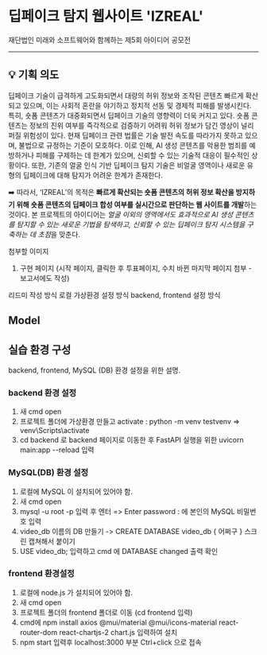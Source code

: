 # 딥페이크 탐지 웹사이트 'IZREAL'

재단법인 미래와 소프트웨어와 함께하는 제5회 아이디어 공모전

---

## **💡 기획 의도**
딥페이크 기술이 급격하게 고도화되면서 대량의 허위 정보와 조작된 콘텐츠 빠르게 확산되고 있으며, 이는 사회적 혼란을 야기하고 정치적 선동 및 경제적 피해를 발생시킨다. 특히, 숏폼 콘텐츠가 대중화되면서 딥페이크 기술의 영향력이 더욱 커지고 있다. 숏폼 콘텐츠는 정보의 진위 여부를 즉각적으로 검증하기 어려워 허위 정보가 담긴 영상이 널리 퍼질 위험성이 있다. 현재 딥페이크 관련 법률은 기술 발전 속도를 따라가지 못하고 있으며, 불법으로 규정하는 기준이 모호하다. 이로 인해, AI 생성 콘텐츠를 악용한 범죄를 예방하거나 피해를 구제하는 데 한계가 있으며, 신뢰할 수 있는 기술적 대응이 필수적인 상황이다. 또한, 기존의 얼굴 인식 기반 딥페이크 탐지 기술은 비얼굴 영역이나 새로운 유형의 딥페이크에 대해 탐지가 어려운 한계가 존재한다.


➡️ 따라서, ‘IZREAL’의 목적은 **빠르게 확산되는 숏폼 콘텐츠의 허위 정보 확산을 방지하기 위해 숏폼 콘텐츠의 딥페이크 합성 여부를 실시간으로 판단하는 웹 사이트를 개발**하는 것이다. 
본 프로젝트의 아이디어는 *얼굴 이외의 영역에서도 효과적으로 AI 생성 콘텐츠를 탐지할 수 있는 새로운 기법을 탐색하고, 신뢰할 수 있는 딥페이크 탐지 시스템을 구축하는 데 초점*을 맞춘다. 


첨부할 이미지
  1. 구현 페이지 (시작 페이지, 클릭한 후 투표페이지, 수치 바뀐 마지막 페이지 첨부 - 보고서에도 작성)

리드미 작성 방식 
  로컬 가상환경 설정 방식
  backend, frontend 설정 방식


## Model




## 실습 환경 구성

backend, frontend, MySQL (DB) 환경 설정을 위한 설명. 

### backend 환경 설정
1. 새 cmd open 
2. 프로젝트 폴더에 가상환경 만들고 activate  :
     python -m venv testvenv => venv\Scripts\activate
4. cd backend 로 backend 페이지로 이동한 후 FastAPI 실행을 위한 uvicorn main:app --reload 입력


### MySQL(DB) 환경 설정
1. 로컬에 MySQL 이 설치되어 있어야 함.
2. 새 cmd open
3. mysql -u root -p 입력 후 엔터 => Enter password : 에 본인의 MySQL 비밀번호 입력
4. video_db 이름의 DB 만들기 -> CREATE DATABASE video_db { 어쩌구 } 스크린 캡쳐해서 붙이기 
5. USE video_db; 입력하고 cmd 에 DATABASE changed 출력 확인
   


### frontend 환경설정
1. 로컬에 node.js 가 설치되어 있어야 함. 
2. 새 cmd open
3. 프로젝트 폴더의 frontend 폴더로 이동 (cd frontend 입력)
4. cmd에 npm install axios @mui/material @mui/icons-material react-router-dom react-chartjs-2 chart.js 입력하여 설치
5. npm start 입력후 localhost:3000 부분 Ctrl+click 으로 접속
